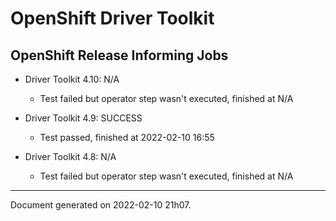 
OpenShift Driver Toolkit
========================

OpenShift Release Informing Jobs
--------------------------------



* Driver Toolkit 4.10: N/A
  - Test failed but operator step wasn't executed, finished at N/A



* Driver Toolkit 4.9: SUCCESS
  - Test passed, finished at 2022-02-10 16:55



* Driver Toolkit 4.8: N/A
  - Test failed but operator step wasn't executed, finished at N/A

---
Document generated on 2022-02-10 21h07.
